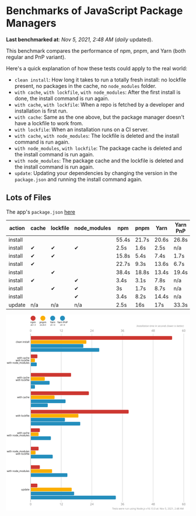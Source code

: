 # Benchmarks of JavaScript Package Managers

**Last benchmarked at**: _Nov 5, 2021, 2:48 AM_ (_daily_ updated).

This benchmark compares the performance of npm, pnpm, and Yarn (both regular and PnP variant).

Here's a quick explanation of how these tests could apply to the real world:

- `clean install`: How long it takes to run a totally fresh install: no lockfile present, no packages in the cache, no `node_modules` folder.
- `with cache`, `with lockfile`, `with node_modules`: After the first install is done, the install command is run again.
- `with cache`, `with lockfile`: When a repo is fetched by a developer and installation is first run.
- `with cache`: Same as the one above, but the package manager doesn't have a lockfile to work from.
- `with lockfile`: When an installation runs on a CI server.
- `with cache`, `with node_modules`: The lockfile is deleted and the install command is run again.
- `with node_modules`, `with lockfile`: The package cache is deleted and the install command is run again.
- `with node_modules`: The package cache and the lockfile is deleted and the install command is run again.
- `update`: Updating your dependencies by changing the version in the `package.json` and running the install command again.

## Lots of Files

The app's `package.json` [here](https://github.com/pnpm/pnpm.github.io/blob/main/benchmarks/fixtures/alotta-files/package.json)

| action  | cache | lockfile | node_modules| npm | pnpm | Yarn | Yarn PnP |
| ---     | ---   | ---      | ---         | --- | ---  | ---  | ---      |
| install |       |          |             | 55.4s | 21.7s | 20.6s | 26.8s |
| install | ✔     | ✔        | ✔           | 2.5s | 1.6s | 2.5s | n/a |
| install | ✔     | ✔        |             | 15.8s | 5.4s | 7.4s | 1.7s |
| install | ✔     |          |             | 22.7s | 9.3s | 13.6s | 6.7s |
| install |       | ✔        |             | 38.4s | 18.8s | 13.4s | 19.4s |
| install | ✔     |          | ✔           | 3.4s | 3.1s | 7.8s | n/a |
| install |       | ✔        | ✔           | 3s | 1.7s | 8.7s | n/a |
| install |       |          | ✔           | 3.4s | 8.2s | 14.4s | n/a |
| update  | n/a | n/a | n/a | 2.5s | 16s | 17s | 33.3s |

![Graph of the alotta-files results](../../static/img/benchmarks/alotta-files.svg)